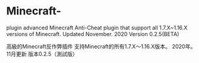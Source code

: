 # Minecraft-
plugin
advanced Minecraft Anti-Cheat plugin
that support all 1.7.X~1.16.X versions of Minecraft.
Updated November. 2020 
Version 0.2.5(BETA)

高級的Minecraft反作弊插件
支持Minecraft的所有1.7.X〜1.16.X版本。
2020年。11月更新
版本0.2.5（測試版）
